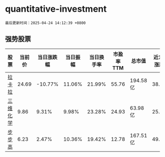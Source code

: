 # quantitative-investment

`最后更新时间：2025-04-24 14:12:39 +0800`

## 强势股票

|股票|当前价|当日涨跌幅|当日振幅|当日换手率|市盈率TTM|总市值|近10日涨跌幅|
|----|----|----|----|----|----|----|----|
|[拉卡拉](https://xueqiu.com/S/SZ300773)|24.69|-10.77%|11.06%|21.99%|55.76|194.58亿|38.32%|
|[三维化学](https://xueqiu.com/S/SZ002469)|9.86|9.31%|9.98%|23.28%|24.93|63.98亿|25.77%|
|[步步高](https://xueqiu.com/S/SZ002251)|6.23|2.47%|10.36%|19.42%|12.78|167.51亿|49.76%|
